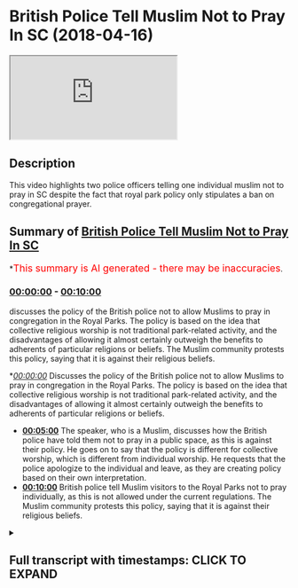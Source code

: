 # British Police Tell Muslim Not to Pray In SC (2018-04-16)

<iframe loading='lazy' src='https://www.youtube.com/embed/bNp3I1VSkBA'></iframe>

## Description

This video highlights two police officers telling one individual muslim not to pray in SC despite the fact that royal park policy only stipulates a ban on congregational prayer.

## Summary of [British Police Tell Muslim Not to Pray In SC](https://www.youtube.com/watch?v=bNp3I1VSkBA)

\*<span style="color:red; font-size:125%">This summary is AI generated - there may be inaccuracies</span>.

### [00:00:00](https://www.youtube.com/watch?v=bNp3I1VSkBA\&t=0) - [00:10:00](https://www.youtube.com/watch?v=bNp3I1VSkBA\&t=600)

discusses the policy of the British police not to allow Muslims to pray in congregation in the Royal Parks. The policy is based on the idea that collective religious worship is not traditional park-related activity, and the disadvantages of allowing it almost certainly outweigh the benefits to adherents of particular religions or beliefs. The Muslim community protests this policy, saying that it is against their religious beliefs.

\**[00:00:00](https://www.youtube.com/watch?v=bNp3I1VSkBA\&t=0)* Discusses the policy of the British police not to allow Muslims to pray in congregation in the Royal Parks. The policy is based on the idea that collective religious worship is not traditional park-related activity, and the disadvantages of allowing it almost certainly outweigh the benefits to adherents of particular religions or beliefs.

*   **[00:05:00](https://www.youtube.com/watch?v=bNp3I1VSkBA\&t=300)** The speaker, who is a Muslim, discusses how the British police have told them not to pray in a public space, as this is against their policy. He goes on to say that the policy is different for collective worship, which is different from individual worship. He requests that the police apologize to the individual and leave, as they are creating policy based on their own interpretation.
*   **[00:10:00](https://www.youtube.com/watch?v=bNp3I1VSkBA\&t=600)** British police tell Muslim visitors to the Royal Parks not to pray individually, as this is not allowed under the current regulations. The Muslim community protests this policy, saying that it is against their religious beliefs.

<details><summary><h2>Full transcript with timestamps: CLICK TO EXPAND</h2></summary>

[0:00:00](https://youtu.be/bNp3I1VSkBA?t=0) not me not me some other brothers that\
[0:00:02](https://youtu.be/bNp3I1VSkBA?t=2) we're doing it so I want to ask him a\
[0:00:07](https://youtu.be/bNp3I1VSkBA?t=7) question though how much of the park\
[0:00:10](https://youtu.be/bNp3I1VSkBA?t=10) how much is under the world parks up to\
[0:00:14](https://youtu.be/bNp3I1VSkBA?t=14) which where's the more than flint the\
[0:00:15](https://youtu.be/bNp3I1VSkBA?t=15) street what's your surname okay so the\
[0:00:29](https://youtu.be/bNp3I1VSkBA?t=29) policy as far as we know it we looked at\
[0:00:31](https://youtu.be/bNp3I1VSkBA?t=31) it carefully it said that you know which\
[0:00:42](https://youtu.be/bNp3I1VSkBA?t=42) one so we can refer to here we said as\
[0:00:48](https://youtu.be/bNp3I1VSkBA?t=48) far as we know first and foremost this\
[0:00:50](https://youtu.be/bNp3I1VSkBA?t=50) Park which is under the crown whatever\
[0:00:54](https://youtu.be/bNp3I1VSkBA?t=54) was a charity yeah yes a role box it's\
[0:00:56](https://youtu.be/bNp3I1VSkBA?t=56) like six or seven bucks now already in\
[0:00:58](https://youtu.be/bNp3I1VSkBA?t=58) the official website yeah\
[0:01:00](https://youtu.be/bNp3I1VSkBA?t=60) what it said was that you're not allowed\
[0:01:02](https://youtu.be/bNp3I1VSkBA?t=62) to pray in congregation now the\
[0:01:05](https://youtu.be/bNp3I1VSkBA?t=65) information we've been given also from\
[0:01:07](https://youtu.be/bNp3I1VSkBA?t=67) other police officers is that individual\
[0:01:09](https://youtu.be/bNp3I1VSkBA?t=69) acts of worship do not go under that so\
[0:01:12](https://youtu.be/bNp3I1VSkBA?t=72) in other words if someone wants to over\
[0:01:14](https://youtu.be/bNp3I1VSkBA?t=74) their Christian Muslim or Jewish if they\
[0:01:15](https://youtu.be/bNp3I1VSkBA?t=75) want to pray individually yeah then\
[0:01:19](https://youtu.be/bNp3I1VSkBA?t=79) they're allowed to do so this is what I\
[0:01:22](https://youtu.be/bNp3I1VSkBA?t=82) have okay no bouquet so let's bring up\
[0:01:33](https://youtu.be/bNp3I1VSkBA?t=93) can you please bring out the thing the\
[0:01:35](https://youtu.be/bNp3I1VSkBA?t=95) whole parks thing cuz I want to read out\
[0:01:36](https://youtu.be/bNp3I1VSkBA?t=96) to you because here try to follow doctor\
[0:01:44](https://youtu.be/bNp3I1VSkBA?t=104) so a.m. police Jamil worried it\
[0:01:54](https://youtu.be/bNp3I1VSkBA?t=114) yeah they saying one you're not allowed\
[0:02:07](https://youtu.be/bNp3I1VSkBA?t=127) yeah we'll get a copy of an outer\
[0:02:09](https://youtu.be/bNp3I1VSkBA?t=129) shoulder can you bring it so you are you\
[0:02:35](https://youtu.be/bNp3I1VSkBA?t=155) the supervisor here yeah sergeant very\
[0:02:37](https://youtu.be/bNp3I1VSkBA?t=157) like the fruits okay okay can we get it\
[0:02:42](https://youtu.be/bNp3I1VSkBA?t=162) please\
[0:02:43](https://youtu.be/bNp3I1VSkBA?t=163) by the way this is no legislation\
[0:02:45](https://youtu.be/bNp3I1VSkBA?t=165) therefore for us to all we've been\
[0:02:47](https://youtu.be/bNp3I1VSkBA?t=167) notified as its policy mr. Jamil mr.\
[0:03:06](https://youtu.be/bNp3I1VSkBA?t=186) Jamil I'm going to read this out okay\
[0:03:09](https://youtu.be/bNp3I1VSkBA?t=189) this is hey look as you can see here\
[0:03:11](https://youtu.be/bNp3I1VSkBA?t=191) please it says religious activity in the\
[0:03:12](https://youtu.be/bNp3I1VSkBA?t=192) world parks to say the Royal Parks does\
[0:03:14](https://youtu.be/bNp3I1VSkBA?t=194) not permit collective acts of worship or\
[0:03:17](https://youtu.be/bNp3I1VSkBA?t=197) other religious observances in the TRPA\
[0:03:20](https://youtu.be/bNp3I1VSkBA?t=200) state either in their own right or as\
[0:03:22](https://youtu.be/bNp3I1VSkBA?t=202) part of a demonstration event or other\
[0:03:24](https://youtu.be/bNp3I1VSkBA?t=204) activity this includes spoken or sung\
[0:03:26](https://youtu.be/bNp3I1VSkBA?t=206) communal praise or other events that are\
[0:03:28](https://youtu.be/bNp3I1VSkBA?t=208) primarily religious and focus exceptions\
[0:03:31](https://youtu.be/bNp3I1VSkBA?t=211) are made for annual events etc and First\
[0:03:33](https://youtu.be/bNp3I1VSkBA?t=213) World War and then it continues it says\
[0:03:36](https://youtu.be/bNp3I1VSkBA?t=216) as a public body it is not the place of\
[0:03:38](https://youtu.be/bNp3I1VSkBA?t=218) the world parks to make value judgments\
[0:03:39](https://youtu.be/bNp3I1VSkBA?t=219) between one religious observance and\
[0:03:41](https://youtu.be/bNp3I1VSkBA?t=221) another we must either permit all\
[0:03:43](https://youtu.be/bNp3I1VSkBA?t=223) collective religious observances or\
[0:03:45](https://youtu.be/bNp3I1VSkBA?t=225) refuse them all our approach is to\
[0:03:47](https://youtu.be/bNp3I1VSkBA?t=227) continue to refuse all such observances\
[0:03:49](https://youtu.be/bNp3I1VSkBA?t=229) on the grounds that they are not\
[0:03:50](https://youtu.be/bNp3I1VSkBA?t=230) traditional park related activities and\
[0:03:53](https://youtu.be/bNp3I1VSkBA?t=233) the disadvantages to the public at large\
[0:03:55](https://youtu.be/bNp3I1VSkBA?t=235) of allowing them almost certainly\
[0:03:57](https://youtu.be/bNp3I1VSkBA?t=237) outweigh the benefits to the adherents\
[0:04:00](https://youtu.be/bNp3I1VSkBA?t=240) of particular religion or belief\
[0:04:02](https://youtu.be/bNp3I1VSkBA?t=242) the construction of structures within\
[0:04:05](https://youtu.be/bNp3I1VSkBA?t=245) the religious significance as you can\
[0:04:09](https://youtu.be/bNp3I1VSkBA?t=249) see because you're not in my presence\
[0:04:43](https://youtu.be/bNp3I1VSkBA?t=283) yes your jobs\
[0:04:48](https://youtu.be/bNp3I1VSkBA?t=288) policies or laws to enforce them I'm\
[0:04:53](https://youtu.be/bNp3I1VSkBA?t=293) saying is it's a should know your first\
[0:05:32](https://youtu.be/bNp3I1VSkBA?t=332) language which clearly isn't now the\
[0:05:35](https://youtu.be/bNp3I1VSkBA?t=335) opposite of collective is a individual\
[0:05:37](https://youtu.be/bNp3I1VSkBA?t=337) all right so if it's prohibiting\
[0:05:39](https://youtu.be/bNp3I1VSkBA?t=339) collective action which in an English\
[0:05:41](https://youtu.be/bNp3I1VSkBA?t=341) language could actually only mean two or\
[0:05:43](https://youtu.be/bNp3I1VSkBA?t=343) more okay you've prohibited an\
[0:05:46](https://youtu.be/bNp3I1VSkBA?t=346) individual action no I'm sorry but no no\
[0:05:54](https://youtu.be/bNp3I1VSkBA?t=354) no no that's what a policy says\
[0:05:57](https://youtu.be/bNp3I1VSkBA?t=357) collective acts of worship of a\
[0:05:59](https://youtu.be/bNp3I1VSkBA?t=359) religious nature are different to\
[0:06:00](https://youtu.be/bNp3I1VSkBA?t=360) individual acts of worship now what\
[0:06:02](https://youtu.be/bNp3I1VSkBA?t=362) we're saying is now hold on hold on is a\
[0:06:05](https://youtu.be/bNp3I1VSkBA?t=365) speaker's corner so what we're going to\
[0:06:06](https://youtu.be/bNp3I1VSkBA?t=366) say here we made an announcement this\
[0:06:08](https://youtu.be/bNp3I1VSkBA?t=368) morning very clear announces\
[0:06:11](https://youtu.be/bNp3I1VSkBA?t=371) afternoon that we will be willing to go\
[0:06:13](https://youtu.be/bNp3I1VSkBA?t=373) by the regulations of the park\
[0:06:15](https://youtu.be/bNp3I1VSkBA?t=375) Ono's is corrupt excuse me go leave now\
[0:06:19](https://youtu.be/bNp3I1VSkBA?t=379) having said that having said that we are\
[0:06:23](https://youtu.be/bNp3I1VSkBA?t=383) saying that we are willing to go with\
[0:06:24](https://youtu.be/bNp3I1VSkBA?t=384) the policies of the park and we said\
[0:06:26](https://youtu.be/bNp3I1VSkBA?t=386) that very clearly and it's on camera so\
[0:06:28](https://youtu.be/bNp3I1VSkBA?t=388) that all of the Muslims are aware that\
[0:06:30](https://youtu.be/bNp3I1VSkBA?t=390) we are law-abiding policy abiding\
[0:06:33](https://youtu.be/bNp3I1VSkBA?t=393) citizens that are willing to communicate\
[0:06:35](https://youtu.be/bNp3I1VSkBA?t=395) conciliate and reconcile with the police\
[0:06:37](https://youtu.be/bNp3I1VSkBA?t=397) forces and we've done that over and over\
[0:06:39](https://youtu.be/bNp3I1VSkBA?t=399) again\
[0:06:39](https://youtu.be/bNp3I1VSkBA?t=399) despite the right-wing aggressions and\
[0:06:41](https://youtu.be/bNp3I1VSkBA?t=401) all these things have happened in recent\
[0:06:43](https://youtu.be/bNp3I1VSkBA?t=403) weeks but there is a difference between\
[0:06:46](https://youtu.be/bNp3I1VSkBA?t=406) collective acts of worship and\
[0:06:48](https://youtu.be/bNp3I1VSkBA?t=408) individual acts of worship I believe\
[0:06:50](https://youtu.be/bNp3I1VSkBA?t=410) DeMille and Barry\
[0:06:51](https://youtu.be/bNp3I1VSkBA?t=411) that way you have to do now is offer\
[0:06:53](https://youtu.be/bNp3I1VSkBA?t=413) this man a public apology for stopping\
[0:06:56](https://youtu.be/bNp3I1VSkBA?t=416) him from praying wherein your rights you\
[0:06:58](https://youtu.be/bNp3I1VSkBA?t=418) had no reason to do that you're\
[0:07:00](https://youtu.be/bNp3I1VSkBA?t=420) inventing policy so I'm going to give\
[0:07:02](https://youtu.be/bNp3I1VSkBA?t=422) you a chance before this goes on some\
[0:07:04](https://youtu.be/bNp3I1VSkBA?t=424) kind of front page newspaper and you\
[0:07:05](https://youtu.be/bNp3I1VSkBA?t=425) lose your job so apologize to them and\
[0:07:07](https://youtu.be/bNp3I1VSkBA?t=427) go and leave so you think have you been\
[0:07:12](https://youtu.be/bNp3I1VSkBA?t=432) given instructions have you been given\
[0:07:14](https://youtu.be/bNp3I1VSkBA?t=434) instructions to stop individual acts of\
[0:07:16](https://youtu.be/bNp3I1VSkBA?t=436) worship\
[0:07:25](https://youtu.be/bNp3I1VSkBA?t=445) so you're an interpreter of policy so\
[0:07:41](https://youtu.be/bNp3I1VSkBA?t=461) your interpretation is that a singular\
[0:07:43](https://youtu.be/bNp3I1VSkBA?t=463) person whether they be Muslim Christian\
[0:07:44](https://youtu.be/bNp3I1VSkBA?t=464) or Jew and and they want to pray whether\
[0:07:47](https://youtu.be/bNp3I1VSkBA?t=467) they say oh Jesus or this and that so\
[0:07:49](https://youtu.be/bNp3I1VSkBA?t=469) why are you speakers corner them what\
[0:07:52](https://youtu.be/bNp3I1VSkBA?t=472) has it become if someone speaks and\
[0:07:56](https://youtu.be/bNp3I1VSkBA?t=476) prays at the same time what you're gonna\
[0:07:57](https://youtu.be/bNp3I1VSkBA?t=477) do so right now I'm praying Ya Allah are\
[0:08:00](https://youtu.be/bNp3I1VSkBA?t=480) you going to arrest me are you going to\
[0:08:02](https://youtu.be/bNp3I1VSkBA?t=482) advise me because for me praying\
[0:08:04](https://youtu.be/bNp3I1VSkBA?t=484) individually in Tel supplicating\
[0:08:07](https://youtu.be/bNp3I1VSkBA?t=487) is that right so if so what is the\
[0:08:11](https://youtu.be/bNp3I1VSkBA?t=491) difference between me saying orgy or our\
[0:08:14](https://youtu.be/bNp3I1VSkBA?t=494) Christian saying oh Jesus praying\
[0:08:15](https://youtu.be/bNp3I1VSkBA?t=495) individually and someone and this man\
[0:08:19](https://youtu.be/bNp3I1VSkBA?t=499) here wanting to perform acts of worship\
[0:08:20](https://youtu.be/bNp3I1VSkBA?t=500) and individually what has this become\
[0:08:23](https://youtu.be/bNp3I1VSkBA?t=503) what you do so mr. Barry and mr. Jimmy\
[0:08:38](https://youtu.be/bNp3I1VSkBA?t=518) Oh mr. Barry my friend hold on mr. Barry\
[0:08:42](https://youtu.be/bNp3I1VSkBA?t=522) and mr. Jimmy I would like to tell you\
[0:08:44](https://youtu.be/bNp3I1VSkBA?t=524) straightforwardly right here and right\
[0:08:45](https://youtu.be/bNp3I1VSkBA?t=525) now our policy in regards to the police\
[0:08:47](https://youtu.be/bNp3I1VSkBA?t=527) as the Muslims we have United and we\
[0:08:50](https://youtu.be/bNp3I1VSkBA?t=530) have actually put a three-strike policy\
[0:08:51](https://youtu.be/bNp3I1VSkBA?t=531) and I want to meet you to understand the\
[0:08:53](https://youtu.be/bNp3I1VSkBA?t=533) policy we have put to the Muslims that\
[0:08:55](https://youtu.be/bNp3I1VSkBA?t=535) they are not allowed to pray in\
[0:08:56](https://youtu.be/bNp3I1VSkBA?t=536) congregation because that's what the\
[0:08:58](https://youtu.be/bNp3I1VSkBA?t=538) rules are thank you very much for\
[0:09:01](https://youtu.be/bNp3I1VSkBA?t=541) thanking me but you also have to allow\
[0:09:02](https://youtu.be/bNp3I1VSkBA?t=542) me to express myself because this is\
[0:09:04](https://youtu.be/bNp3I1VSkBA?t=544) meant to be after all speaker's corner\
[0:09:06](https://youtu.be/bNp3I1VSkBA?t=546) now having said that no problem so here\
[0:09:14](https://youtu.be/bNp3I1VSkBA?t=554) what we're saying is that there is a\
[0:09:15](https://youtu.be/bNp3I1VSkBA?t=555) policy in place we've said we respect\
[0:09:17](https://youtu.be/bNp3I1VSkBA?t=557) that policy that's good we also said and\
[0:09:20](https://youtu.be/bNp3I1VSkBA?t=560) this is a clear message to the police is\
[0:09:23](https://youtu.be/bNp3I1VSkBA?t=563) that no mmm she take away I'm not sure\
[0:09:30](https://youtu.be/bNp3I1VSkBA?t=570) so anyways what we're saying is at the\
[0:09:34](https://youtu.be/bNp3I1VSkBA?t=574) end of the day what we're saying is as\
[0:09:35](https://youtu.be/bNp3I1VSkBA?t=575) Muslims as Muslims we've said there's a\
[0:09:38](https://youtu.be/bNp3I1VSkBA?t=578) three-strike policy the first strike\
[0:09:40](https://youtu.be/bNp3I1VSkBA?t=580) if then we have a panel of five Muslims\
[0:09:43](https://youtu.be/bNp3I1VSkBA?t=583) see we see that you are unjustly or\
[0:09:47](https://youtu.be/bNp3I1VSkBA?t=587) unequally treating Muslim fine today\
[0:09:51](https://youtu.be/bNp3I1VSkBA?t=591) there's been one strike already which is\
[0:09:53](https://youtu.be/bNp3I1VSkBA?t=593) going to go to the panel members where\
[0:09:55](https://youtu.be/bNp3I1VSkBA?t=595) there was a group of African Christians\
[0:09:57](https://youtu.be/bNp3I1VSkBA?t=597) singing and dancing which is on camera\
[0:09:59](https://youtu.be/bNp3I1VSkBA?t=599) and no one reprimanded them I haven't\
[0:10:01](https://youtu.be/bNp3I1VSkBA?t=601) seen so okay well you have to be a bit\
[0:10:03](https://youtu.be/bNp3I1VSkBA?t=603) more stringent about exercising your\
[0:10:04](https://youtu.be/bNp3I1VSkBA?t=604) policies\
[0:10:05](https://youtu.be/bNp3I1VSkBA?t=605) okay whilst you were here but now you\
[0:10:07](https://youtu.be/bNp3I1VSkBA?t=607) have to do the job mr. berry of going to\
[0:10:10](https://youtu.be/bNp3I1VSkBA?t=610) every religious group that want to go\
[0:10:12](https://youtu.be/bNp3I1VSkBA?t=612) and speak to that want to go and\
[0:10:14](https://youtu.be/bNp3I1VSkBA?t=614) congregate for religious purposes and\
[0:10:16](https://youtu.be/bNp3I1VSkBA?t=616) we're forcing the Lord justly and\
[0:10:18](https://youtu.be/bNp3I1VSkBA?t=618) equally because that's exactly what the\
[0:10:19](https://youtu.be/bNp3I1VSkBA?t=619) policy said if it's not for one\
[0:10:21](https://youtu.be/bNp3I1VSkBA?t=621) religious group\
[0:10:22](https://youtu.be/bNp3I1VSkBA?t=622) it's not funny religious group number\
[0:10:26](https://youtu.be/bNp3I1VSkBA?t=626) two thank you number two number two as\
[0:10:29](https://youtu.be/bNp3I1VSkBA?t=629) far as we are concerned\
[0:10:31](https://youtu.be/bNp3I1VSkBA?t=631) our interpretation we'll also consulted\
[0:10:33](https://youtu.be/bNp3I1VSkBA?t=633) legal put people yeah and Steve told us\
[0:10:35](https://youtu.be/bNp3I1VSkBA?t=635) and Stevens even told us ourselves so\
[0:10:38](https://youtu.be/bNp3I1VSkBA?t=638) there's a contradiction in your what\
[0:10:39](https://youtu.be/bNp3I1VSkBA?t=639) you're telling us praying individually\
[0:10:41](https://youtu.be/bNp3I1VSkBA?t=641) is not a problem within the Royal Parks\
[0:10:43](https://youtu.be/bNp3I1VSkBA?t=643) and there's nothing that you can say\
[0:10:44](https://youtu.be/bNp3I1VSkBA?t=644) today to change that reality so what our\
[0:10:47](https://youtu.be/bNp3I1VSkBA?t=647) message is to the Muslims is continue\
[0:10:49](https://youtu.be/bNp3I1VSkBA?t=649) continue to pay despite of what these\
[0:10:51](https://youtu.be/bNp3I1VSkBA?t=651) people are trying to say because we have\
[0:10:53](https://youtu.be/bNp3I1VSkBA?t=653) no reason we have no reason now from a\
[0:10:56](https://youtu.be/bNp3I1VSkBA?t=656) law perspective or from a policy\
[0:10:58](https://youtu.be/bNp3I1VSkBA?t=658) perspective to think otherwise all right\
[0:11:01](https://youtu.be/bNp3I1VSkBA?t=661) unless you get the wall parks to change\
[0:11:03](https://youtu.be/bNp3I1VSkBA?t=663) their stance on it then I would say\
[0:11:15](https://youtu.be/bNp3I1VSkBA?t=675) that's what we're going to continue to\
[0:11:17](https://youtu.be/bNp3I1VSkBA?t=677) have all right I'm gonna say we all pray\
[0:11:22](https://youtu.be/bNp3I1VSkBA?t=682) what I've the words I've used today in\
[0:11:24](https://youtu.be/bNp3I1VSkBA?t=684) this discourse with you is we are going\
[0:11:27](https://youtu.be/bNp3I1VSkBA?t=687) to pray individually so in other words\
[0:11:29](https://youtu.be/bNp3I1VSkBA?t=689) if there's one Muslim in one particular\
[0:11:41](https://youtu.be/bNp3I1VSkBA?t=701) you bring the Oxford Dictionary out or\
[0:11:43](https://youtu.be/bNp3I1VSkBA?t=703) if you bring the Collins dictionary out\
[0:11:45](https://youtu.be/bNp3I1VSkBA?t=705) or if you bring them\
[0:11:57](https://youtu.be/bNp3I1VSkBA?t=717) hey come on spit take cameras ok yes\
[0:12:02](https://youtu.be/bNp3I1VSkBA?t=722) guys this is becoming as you can see\
[0:12:06](https://youtu.be/bNp3I1VSkBA?t=726) here as you can see here it's becoming a\
[0:12:10](https://youtu.be/bNp3I1VSkBA?t=730) little bit pedantic and every week they\
[0:12:12](https://youtu.be/bNp3I1VSkBA?t=732) try and get one officer with a Muslim\
[0:12:15](https://youtu.be/bNp3I1VSkBA?t=735) name to try and put a little bit of\
[0:12:16](https://youtu.be/bNp3I1VSkBA?t=736) pressure on us to doing things which we\
[0:12:19](https://youtu.be/bNp3I1VSkBA?t=739) are not obliged to do either legally or\
[0:12:20](https://youtu.be/bNp3I1VSkBA?t=740) through the policies of the world park\
[0:12:23](https://youtu.be/bNp3I1VSkBA?t=743) regulation now as Muslims in this in\
[0:12:25](https://youtu.be/bNp3I1VSkBA?t=745) this day we start off this afternoon by\
[0:12:28](https://youtu.be/bNp3I1VSkBA?t=748) making a very straightforward claim that\
[0:12:30](https://youtu.be/bNp3I1VSkBA?t=750) will be willing to comply with the\
[0:12:35](https://youtu.be/bNp3I1VSkBA?t=755) regulation but now what's happening is\
[0:12:38](https://youtu.be/bNp3I1VSkBA?t=758) Nuremberg Laws file regulations are\
[0:12:40](https://youtu.be/bNp3I1VSkBA?t=760) signed to come from these police\
[0:12:42](https://youtu.be/bNp3I1VSkBA?t=762) officers who are started to reinvent\
[0:12:44](https://youtu.be/bNp3I1VSkBA?t=764) their own doors and exercise those laws\
[0:12:47](https://youtu.be/bNp3I1VSkBA?t=767) being judge jury judge jury and\
[0:12:52](https://youtu.be/bNp3I1VSkBA?t=772) executioner obviously they have no\
[0:12:54](https://youtu.be/bNp3I1VSkBA?t=774) legislative capabilities and so when the\
[0:12:56](https://youtu.be/bNp3I1VSkBA?t=776) law says collective we cannot interpret\
[0:12:59](https://youtu.be/bNp3I1VSkBA?t=779) an intervening individual in any way in\
[0:13:02](https://youtu.be/bNp3I1VSkBA?t=782) the English language unless you want to\
[0:13:04](https://youtu.be/bNp3I1VSkBA?t=784) change the English language to another\
[0:13:06](https://youtu.be/bNp3I1VSkBA?t=786) language do not continue to seemingly\
[0:13:09](https://youtu.be/bNp3I1VSkBA?t=789) because included to us Muslim community\
[0:13:12](https://youtu.be/bNp3I1VSkBA?t=792) we're trying to film under pressure now\
[0:13:13](https://youtu.be/bNp3I1VSkBA?t=793) they're not trying infringe upon our\
[0:13:15](https://youtu.be/bNp3I1VSkBA?t=795) right to do that that is what you see a\
[0:13:18](https://youtu.be/bNp3I1VSkBA?t=798) protest of the highest magnitude and\
[0:13:20](https://youtu.be/bNp3I1VSkBA?t=800) speakers for a history of the Muslims\
[0:13:22](https://youtu.be/bNp3I1VSkBA?t=802) and Ramadan is coming alive I think we\
[0:13:25](https://youtu.be/bNp3I1VSkBA?t=805) will make and we've never done this\
[0:13:26](https://youtu.be/bNp3I1VSkBA?t=806) before but we will make the biggest\
[0:13:28](https://youtu.be/bNp3I1VSkBA?t=808) collective worship and as a collective\
[0:13:30](https://youtu.be/bNp3I1VSkBA?t=810) again in opposition to the so-called\
[0:13:34](https://youtu.be/bNp3I1VSkBA?t=814) policies in this place will make us\
[0:13:36](https://youtu.be/bNp3I1VSkBA?t=816) write a worship here will make a sign a\
[0:13:38](https://youtu.be/bNp3I1VSkBA?t=818) worship or Sunday worship who will try\
[0:13:40](https://youtu.be/bNp3I1VSkBA?t=820) and make this place a mosque in so one\
[0:13:42](https://youtu.be/bNp3I1VSkBA?t=822) thing in don't test us and don't mess\
[0:13:45](https://youtu.be/bNp3I1VSkBA?t=825) with us because at the end of the day\
[0:13:46](https://youtu.be/bNp3I1VSkBA?t=826) when it comes to pushing Muslims your\
[0:13:48](https://youtu.be/bNp3I1VSkBA?t=828) things are otherwise or even in the\
[0:13:50](https://youtu.be/bNp3I1VSkBA?t=830) rules that's what\
[0:13:51](https://youtu.be/bNp3I1VSkBA?t=831) becomes corrupted or otherwise like\
[0:13:54](https://youtu.be/bNp3I1VSkBA?t=834) those development developing countries\
[0:13:56](https://youtu.be/bNp3I1VSkBA?t=836) that you like it's black to criticize so\
[0:13:59](https://youtu.be/bNp3I1VSkBA?t=839) having said that guys know full well\
[0:14:01](https://youtu.be/bNp3I1VSkBA?t=841) your limit so democratic your legal and\
[0:14:04](https://youtu.be/bNp3I1VSkBA?t=844) your and your your issue eliminations\
[0:14:08](https://youtu.be/bNp3I1VSkBA?t=848) police officers don't push it because\
[0:14:10](https://youtu.be/bNp3I1VSkBA?t=850) believe me we do have a right to protest\
[0:14:13](https://youtu.be/bNp3I1VSkBA?t=853) we do have our we understand our rights\
[0:14:14](https://youtu.be/bNp3I1VSkBA?t=854) we have lawyers amongst us and don't\
[0:14:16](https://youtu.be/bNp3I1VSkBA?t=856) don't think for a moment they will be\
[0:14:18](https://youtu.be/bNp3I1VSkBA?t=858) able to turn around and say thank you\
[0:14:21](https://youtu.be/bNp3I1VSkBA?t=861) very much and that's what we have to say\
[0:14:23](https://youtu.be/bNp3I1VSkBA?t=863) now so we have to say thank you very\
[0:14:26](https://youtu.be/bNp3I1VSkBA?t=866) much

</details>
